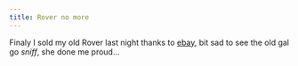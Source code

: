 ```yaml
---
title: Rover no more
---
```

Finaly I sold my old Rover last night thanks to [ebay](http://www.ebay.co.uk), bit sad to see the old gal go *sniff*, she done me proud...